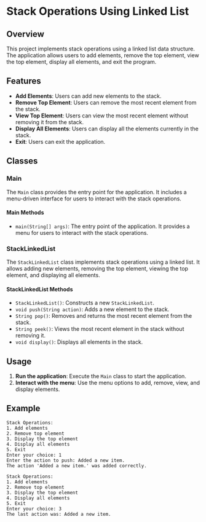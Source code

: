 # Stack Operations Using Linked List

## Overview
This project implements stack operations using a linked list data structure. The application allows users to add elements, remove the top element, view the top element, display all elements, and exit the program.

## Features
- **Add Elements**: Users can add new elements to the stack.
- **Remove Top Element**: Users can remove the most recent element from the stack.
- **View Top Element**: Users can view the most recent element without removing it from the stack.
- **Display All Elements**: Users can display all the elements currently in the stack.
- **Exit**: Users can exit the application.

## Classes

### Main
The `Main` class provides the entry point for the application. It includes a menu-driven interface for users to interact with the stack operations.

#### Main Methods
- `main(String[] args)`: The entry point of the application. It provides a menu for users to interact with the stack operations.

### StackLinkedList
The `StackLinkedList` class implements stack operations using a linked list. It allows adding new elements, removing the top element, viewing the top element, and displaying all elements.

#### StackLinkedList Methods
- `StackLinkedList()`: Constructs a new `StackLinkedList`.
- `void push(String action)`: Adds a new element to the stack.
- `String pop()`: Removes and returns the most recent element from the stack.
- `String peek()`: Views the most recent element in the stack without removing it.
- `void display()`: Displays all elements in the stack.

## Usage
1. **Run the application**: Execute the `Main` class to start the application.
2. **Interact with the menu**: Use the menu options to add, remove, view, and display elements.

## Example
```plaintext
Stack Operations:
1. Add elements 
2. Remove top element 
3. Display the top element
4. Display all elements
5. Exit
Enter your choice: 1
Enter the action to push: Added a new item.
The action 'Added a new item.' was added correctly.

Stack Operations:
1. Add elements 
2. Remove top element 
3. Display the top element
4. Display all elements
5. Exit
Enter your choice: 3
The last action was: Added a new item.